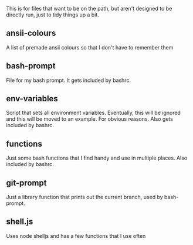 This is for files that want to be on the path, but aren't designed to be directly run, just to tidy things up a bit.

## ansii-colours

A list of premade ansii colours so that I don't have to remember them

## bash-prompt

File for my bash prompt. It gets included by bashrc.

## env-variables

Script that sets all environment variables. Eventually, this will be ignored and this will be moved to an example.
For obvious reasons. Also gets included by bashrc.

## functions

Just some bash functions that I find handy and use in multiple places. Also included by bashrc.

## git-prompt

Just a library function that prints out the current branch, used by bash-prompt.

## shell.js

Uses node shelljs and has a few functions that I use often